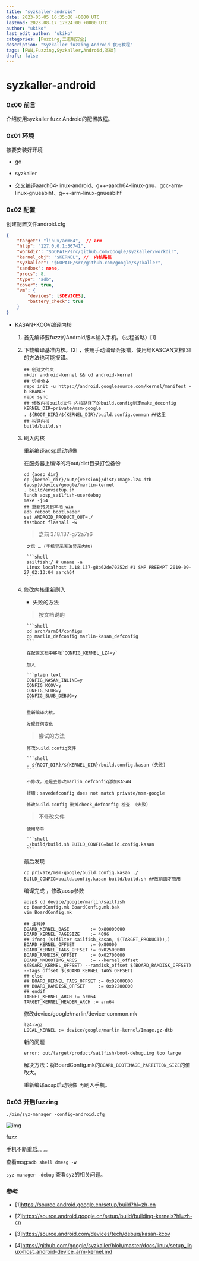 ```yaml
---
title: "syzkaller-android"
date: 2023-05-05 16:35:00 +0000 UTC
lastmod: 2023-08-17 17:24:00 +0000 UTC
author: "ukiko"
last_edit_author: "ukiko"
categories: [Fuzzing,二进制安全]
description: "Syzkaller fuzzing Android 食用教程"
tags: [PWN,Fuzzing,Syzkaller,Android,基础]
draft: false
---
```


# syzkaller-android

### 0x00 前言

介绍使用syzkaller fuzz Android的配置教程。

### 0x01 环境

按要安装好环境

- go

- syzkaller

- 交叉编译aarch64-linux-android、g++-aarch64-linux-gnu、gcc-arm-linux-gnueabihf、g++-arm-linux-gnueabihf

### 0x02 配置

创建配置文件android.cfg

```json
{
	"target": "linux/arm64",  // arm
	"http": "127.0.0.1:56741",
	"workdir": "$GOPATH/src/github.com/google/syzkaller/workdir",
	"kernel_obj": "$KERNEL", //  内核路径
	"syzkaller": "$GOPATH/src/github.com/google/syzkaller",
	"sandbox": none,
	"procs": 8,
	"type": "adb",
	"cover": true,
	"vm": {
		"devices": [$DEVICES],
		"battery_check": true
	}
}
```

- KASAN+KCOV编译内核

	1. 首先编译要fuzz的Android版本输入手机。（过程省略）[1]

	1. 下载编译基准内核。[2] ，使用手动编译会报错，使用给KASCAN文档[3]的方法也可能报错。
	
		```shell
		## 创建文件夹
		mkdir android-kernel && cd android-kernel
		## 切换分支
		repo init -u https://android.googlesource.com/kernel/manifest -b BRANCH
		repo sync
		## 修改内核build文件 内核路径下的build.config制定make_deconfig
		KERNEL_DIR=private/msm-google
		. ${ROOT_DIR}/${KERNEL_DIR}/build.config.common ##这里
		## 构建内核
		build/build.sh
		```
	
	

	1. 刷入内核
	
		重新编译aosp启动镜像
	
		在服务器上编译的将out/dist目录打包备份
	
		```shell
		cd {aosp_dir}
		cp {kernel_dir}/out/{version}/dist/Image.lz4-dtb {aosp}/device/google/marlin-kernel
		. build/envsetup.sh
		lunch aosp_sailfish-userdebug 
		make -j64
		## 重新拷贝到本地 win
		adb reboot bootloader
		set ANDROID_PRODUCT_OUT=./
		fastboot flashall -w
		```
	
		> 之前 3.18.137-g72a7a6
		
			之后 … (手机显示无法显示内核)
		
			```shell
			sailfish:/ # uname -a
			Linux localhost 3.18.137-g8b62de70252d #1 SMP PREEMPT 2019-09-27 02:13:04 aarch64
			```
		
		
	
	

	1. 修改内核重新刷入
	
		- 失败的方法
	
		> 按文档说的
		
			```shell
			cd arch/arm64/configs
			cp marlin_defconfig marlin-kasan_defconfig
			```
		
			在配置文档中移除`CONFIG_KERNEL_LZ4=y`
		
			加入
		
			```plain text
			CONFIG_KASAN_INLINE=y
			CONFIG_KCOV=y
			CONFIG_SLUB=y
			CONFIG_SLUB_DEBUG=y
			```
		
			重新编译内核。
		
			发现任何变化
		
		
	
		> 尝试的方法
		
			修改build.config文件
		
			```shell
			. ${ROOT_DIR}/${KERNEL_DIR}/build.config.kasan (失败)
			```
		
			不修改，还是去修改marlin_defconfig添加KASAN
		
			报错：savedefconfig does not match private/msm-google
		
			修改build.config 删掉check_defconfig 检查 （失败）
		
		
	
		> 不修改文件
		
			使用命令
		
			```shell
			./build/build.sh BUILD_CONFIG=build.config.kasan
			```
		
		
	
		最后发现
	
		```shell
		cp private/msm-google/build.config.kasan ./
		BUILD_CONFIG=build.config.kasan build/build.sh ##放前面才管用
		```
	
		编译完成 ，修改aosp参数
	
		```shell
		aosp$ cd device/google/marlin/sailfish
		cp BoardConfig.mk BoardConfig.mk.bak
		vim BoardConfig.mk
		```
	
		```shell
		## 注释掉
		BOARD_KERNEL_BASE        := 0x80000000
		BOARD_KERNEL_PAGESIZE    := 4096
		## ifneq ($(filter sailfish_kasan, $(TARGET_PRODUCT)),)
		BOARD_KERNEL_OFFSET      := 0x80000
		BOARD_KERNEL_TAGS_OFFSET := 0x02500000
		BOARD_RAMDISK_OFFSET     := 0x02700000
		BOARD_MKBOOTIMG_ARGS     := --kernel_offset $(BOARD_KERNEL_OFFSET) --ramdisk_offset $(BOARD_RAMDISK_OFFSET) --tags_offset $(BOARD_KERNEL_TAGS_OFFSET)
		## else
		## BOARD_KERNEL_TAGS_OFFSET := 0x02000000
		## BOARD_RAMDISK_OFFSET     := 0x02200000
		## endif
		TARGET_KERNEL_ARCH := arm64
		TARGET_KERNEL_HEADER_ARCH := arm64
		```
	
		修改device/google/marlin/device-common.mk
	
		```shell
		lz4->gz
		LOCAL_KERNEL := device/google/marlin-kernel/Image.gz-dtb
		```
	
		新的问题
	
		```shell
		error: out/target/product/sailfish/boot-debug.img too large
		```
	
		解决方法：将BoardConfig.mk的`BOARD_BOOTIMAGE_PARTITION_SIZE`的值改大。
	
		重新编译aosp启动镜像 再刷入手机。
	
	



### 0x03 开启fuzzing

```shell
./bin/syz-manager -config=android.cfg
```

![img](https://my-md-1253484710.file.myqcloud.com/20200916163028.png)

fuzz

手机不断重启。。。。

查看msg:`adb shell dmesg -w`

`syz-manager -debug` 查看syz的相关问题。

### 参考

- [1]https://source.android.google.cn/setup/build?hl=zh-cn

- [2]https://source.android.google.cn/setup/build/building-kernels?hl=zh-cn

- [3]https://source.android.com/devices/tech/debug/kasan-kcov

- [4]https://github.com/google/syzkaller/blob/master/docs/linux/setup_linux-host_android-device_arm-kernel.md

